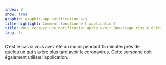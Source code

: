 ```yaml
---
index: 2
show: true
graphic: graphic-app-notification.svg
title-highlight: Comment fonctionne l’application?
title: Vous recevez une notification après avoir davantage risqué d'être contaminé
lang: fr
---
```


C’est le cas si vous avez été au moins pendant 15 minutes près de quelqu’un qui s’avère plus tard avoir le coronavirus. Cette personne doit également utiliser l’application.
